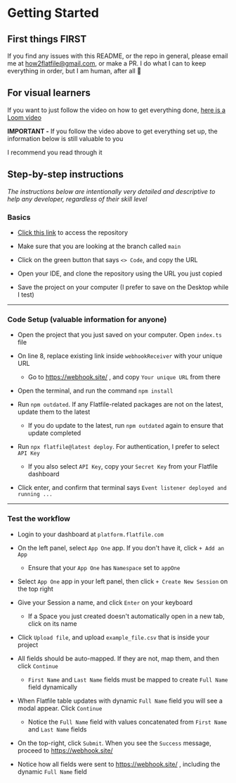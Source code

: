 # Getting Started

## First things FIRST

If you find any issues with this README, or the repo in general, please email me at how2flatfile@gmail.com, or make a PR. I do what I can to keep everything in order, but I am human, after all 🙂

## For visual learners

If you want to just follow the video on how to get everything done, [here is a Loom video](https://www.loom.com/share/2d9280d8b2ad4be2b270425255b25f8e?sid=079ae2d0-9a2e-4d47-9d76-7bdc0e9238aa)

**IMPORTANT -** If you follow the video above to get everything set up, the information below is still valuable to you

I recommend you read through it

## Step-by-step instructions

*The instructions below are intentionally very detailed and descriptive to help any developer, regardless of their skill level*


### Basics
- [Click this link](https://github.com/how2flatfile/create-field-dynamically-with-values.git) to access the repository

- Make sure that you are looking at the branch called `main`  

- Click on the green button that says `<> Code`, and copy the URL  

- Open your IDE, and clone the repository using the URL you just copied  

- Save the project on your computer (I prefer to save on the Desktop while I test)  

_________________________________________________
### Code Setup (valuable information for anyone)
- Open the project that you just saved on your computer. Open `index.ts` file

- On line 8, replace existing link inside `webhookReceiver` with your unique URL
  - Go to https://webhook.site/ , and copy `Your unique URL` from there

- Open the terminal, and run the command `npm install`

- Run `npm outdated`. If any Flatfile-related packages are not on the latest, update them to the latest
  - If you do update to the latest, run `npm outdated` again to ensure that update completed

- Run `npx flatfile@latest deploy`. For authentication, I prefer to select `API Key`
  - If you also select `API Key`, copy your `Secret Key` from your Flatfile dashboard

- Click enter, and confirm that terminal says `Event listener deployed and running ...`

_________________________________________________
### Test the workflow
- Login to your dashboard at `platform.flatfile.com`

- On the left panel, select `App One` app. If you don't have it, click `+ Add an App`
  - Ensure that your `App One` has `Namespace` set to `appOne`

- Select `App One` app in your left panel, then click `+ Create New Session` on the top right

- Give your Session a name, and click `Enter` on your keyboard
  - If a Space you just created doesn't automatically open in a new tab, click on its name

- Click `Upload file`, and upload `example_file.csv` that is inside your project

- All fields should be auto-mapped. If they are not, map them, and then click `Continue`
  - `First Name` and `Last Name` fields must be mapped to create `Full Name` field dynamically

- When Flatfile table updates with dynamic `Full Name` field you will see a modal appear. Click `Continue`
  - Notice the `Full Name` field with values concatenated from `First Name` and `Last Name` fields

- On the top-right, click `Submit`. When you see the `Success` message, proceed to https://webhook.site/ 

- Notice how all fields were sent to https://webhook.site/ , including the dynamic `Full Name` field